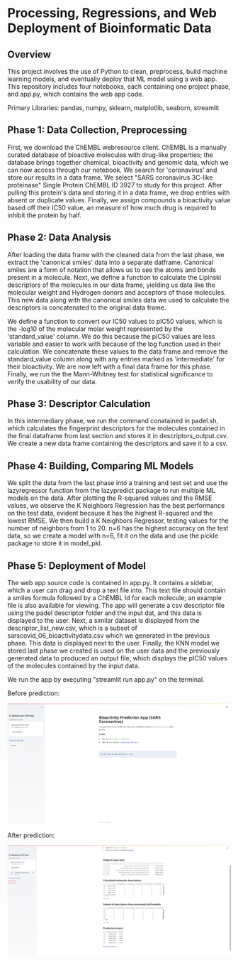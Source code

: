 # Processing, Regressions, and Web Deployment of Bioinformatic Data

## Overview

This project involves the use of Python to clean, preprocess, build machine learning models, and eventually deploy that ML model using a web app.
This repository includes four notebooks, each containing one project phase, and app.py, which contains the web app code.

Primary Libraries: pandas, numpy, sklearn, matplotlib, seaborn, streamlit

## Phase 1: Data Collection, Preprocessing

First, we download the ChEMBL webresource client. ChEMBL is a manually curated database of bioactive molecules with drug-like properties; the database brings together chemical, bioactivity and genomic data, which we can now access through our notebook. We search for 'coronavirus' and store our results in a data frame. We select "SARS coronavirus 3C-like proteinase" Single Protein ChEMBL ID 3927 to study for this project. After pulling this protein's data and storing it in a data frame, we drop entries with absent or duplicate values. Finally, we assign compounds a bioactivity value based off their IC50 value, an measure of how much drug is required to inhibit the protein by half.

## Phase 2: Data Analysis

After loading the data frame with the cleaned data from the last phase, we extract the 'canonical smiles' data into a separate datframe. Canonical smiles are a form of notation that allows us to see the atoms and bonds present in a molecule. Next, we define a function to calculate the Lipinski descriptors of the molecules in our data frame, yielding us data like the molecular weight and Hydrogen donors and acceptors of those molecules. This new data along with the canonical smiles data we used to calculate the descriptors is concatenated to the original data frame. 

We define a function to convert our IC50 values to pIC50 values, which is the -log10 of the molecular molar weight represented by the 'standard_value' column. We do this because the pIC50 values are less variable and easier to work with because of the log function used in their calculation. We concatenate these values to the data frame and remove the standard_value column along with any entries marked as 'intermediate' for their bioactivity. We are now left with a final data frame for this phase. Finally, we run the the Mann-Whitney test for statistical significance to verify the usability of our data.

## Phase 3: Descriptor Calculation

In this intermediary phase, we run the command conatained in padel.sh, which calculates the fingerprint descriptors for the molecules contained in the final dataframe from last section and stores it in descriptors_output.csv. We create a new data frame containing the descriptors and save it to a csv.

## Phase 4: Building, Comparing ML Models

We split the data from the last phase into a training and test set and use the lazyregressor function from the lazypredict package to run multiple ML models on the data. After plotting the R-squared values and the RMSE values, we observe the K Neighbors Regression has the best performance on the test data, evident because it has the highest R-squared and the lowest RMSE. We then build a K Neighbors Regressor, testing values for the number of neighbors from 1 to 20. n=6 has the highest accuracy on the test data, so we create a model with n=6, fit it on the data and use the pickle package to store it in model_pkl.

## Phase 5: Deployment of Model

The web app source code is contained in app.py. It contains a sidebar, which a user can drag and drop a text file into. This text file should contain a smiles formula followed by a ChEMBL Id for each molecule; an example file is also available for viewing. The app will generate a csv descriptor file using the padel descriptor folder and the input dat, and this data is displayed to the user.
Next, a similar dataset is displayed from the descriptor_list_new.csv, which is a subset of sarscovid_06_bioactivitydata.csv which we generated in the previous phase. This data is displayed next to the user. Finally, the KNN model we stored last phase we created is used on the user data and the previously generated data to produced an output file, which displays the pIC50 values of the molecules contained by the input data.

We run the app by executing "streamlit run app.py" on the terminal.

Before prediction:

<img src='screenshot1.png'>

After prediction:

<img src='screenshot2.png'>
